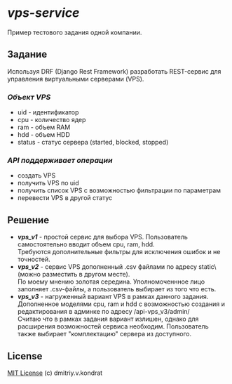 # ***vps-service***
Пример тестового задания одной компании.
## Задание
Используя DRF (Django Rest Framework) разработать REST-сервис для управления виртуальными серверами (VPS).  
### ***Объект VPS***
- uid - идентификатор
- cpu - количество ядер
- ram - объем RAM
- hdd - объем HDD
- status - статус сервера (started, blocked, stopped)  
### ***API поддерживает операции***
- создать VPS
- получить VPS по uid
- получить список VPS с возможностью фильтрации по параметрам
- перевести VPS в другой статус
## Решение
- ***vps_v1*** - простой сервис для выбора VPS. Пользователь самостоятельно вводит объем cpu, ram, hdd.  
Требуются дополнительные фильтры для исключения ошибок и не точностей.
- ***vps_v2*** - сервис VPS дополненный .csv файлами по адресу static\ (можно разместить в другом месте).  
По моему мнению золотая середина. Уполномоченнное лицо заполняет .csv-файлы, а пользователь выбирает из того что есть.  
- ***vps_v3*** - нагруженный вариант VPS в рамках данного задания. Дополненное моделями cpu, ram и hdd с возможностью создания
 и редактирования в админке по адресу /api-vps_v3/admin/  
Считаю что в рамках задания вариант излишен, однако для расширения возможностей сервиса необходим. Пользователь также выбирает 
"комплектацию" сервера из доступного.

## License
[MIT License](LICENSE.md) (c) dmitriy.v.kondrat
